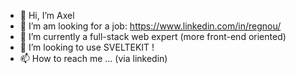- 👋 Hi, I’m Axel
- 👀 I’m am looking for a job: https://www.linkedin.com/in/regnou/
- 🌱 I’m currently a full-stack web expert (more front-end oriented)
- 💞️ I’m looking to use SVELTEKIT !
- 📫 How to reach me ... (via linkedin)

<!---
nzaero/nzaero is a ✨ special ✨ repository because its `README.md` (this file) appears on your GitHub profile.
You can click the Preview link to take a look at your changes.
--->

